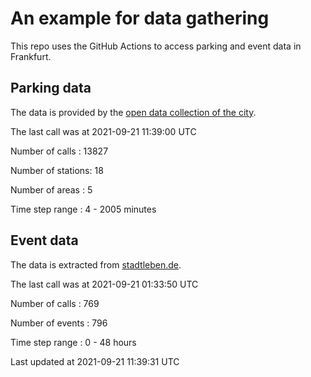 # An example for data gathering

This repo uses the GitHub Actions to access parking and event data in Frankfurt.

## Parking data
The data is provided by the [open data collection of the city](https://www.offenedaten.frankfurt.de/).

The last call was at 2021-09-21 11:39:00 UTC

Number of calls   : 13827

Number of stations:    18

Number of areas   :     5

Time step range   :     4 -  2005 minutes


## Event data
The data is extracted from [stadtleben.de](https://stadtleben.de/frankfurt/).

The last call was at 2021-09-21 01:33:50 UTC

Number of calls   : 769

Number of events  : 796

Time step range   :   0 -  48 hours


Last updated at 2021-09-21 11:39:31 UTC
